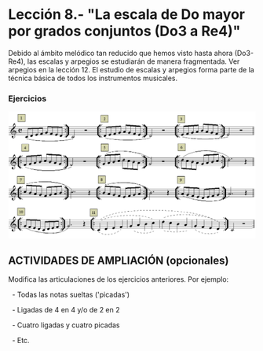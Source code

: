 
# Lección 8.- "La escala de Do mayor por grados conjuntos (Do3 a Re4)"

Debido al ámbito melódico tan reducido que hemos visto hasta ahora (Do3-Re4), las escalas y arpegios se estudiarán de manera fragmentada. Ver arpegios en la lección 12.
El estudio de escalas y arpegios forma parte de la técnica básica de todos los instrumentos musicales.

### Ejercicios

<img src="img/Escalas_Do3-Re4.gif" alt="Escalas fragmentadas Do3-Re4" title="Escalas fragmentadas Do3-Re4" />



## ACTIVIDADES DE AMPLIACIÓN (opcionales)


Modifica las articulaciones de los ejercicios anteriores. Por ejemplo:

  - Todas las notas sueltas ('picadas')

  - Ligadas de 4 en 4 y/o de 2 en 2

  - Cuatro ligadas y cuatro picadas

  - Etc.

